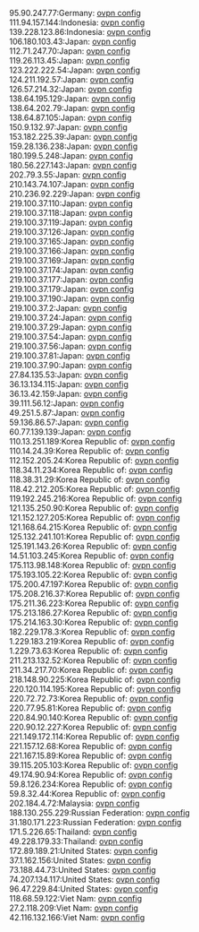 95.90.247.77:Germany: [ovpn config](vpn/95_90_247_77.ovpn)  
111.94.157.144:Indonesia: [ovpn config](vpn/111_94_157_144.ovpn)  
139.228.123.86:Indonesia: [ovpn config](vpn/139_228_123_86.ovpn)  
106.180.103.43:Japan: [ovpn config](vpn/106_180_103_43.ovpn)  
112.71.247.70:Japan: [ovpn config](vpn/112_71_247_70.ovpn)  
119.26.113.45:Japan: [ovpn config](vpn/119_26_113_45.ovpn)  
123.222.222.54:Japan: [ovpn config](vpn/123_222_222_54.ovpn)  
124.211.192.57:Japan: [ovpn config](vpn/124_211_192_57.ovpn)  
126.57.214.32:Japan: [ovpn config](vpn/126_57_214_32.ovpn)  
138.64.195.129:Japan: [ovpn config](vpn/138_64_195_129.ovpn)  
138.64.202.79:Japan: [ovpn config](vpn/138_64_202_79.ovpn)  
138.64.87.105:Japan: [ovpn config](vpn/138_64_87_105.ovpn)  
150.9.132.97:Japan: [ovpn config](vpn/150_9_132_97.ovpn)  
153.182.225.39:Japan: [ovpn config](vpn/153_182_225_39.ovpn)  
159.28.136.238:Japan: [ovpn config](vpn/159_28_136_238.ovpn)  
180.199.5.248:Japan: [ovpn config](vpn/180_199_5_248.ovpn)  
180.56.227.143:Japan: [ovpn config](vpn/180_56_227_143.ovpn)  
202.79.3.55:Japan: [ovpn config](vpn/202_79_3_55.ovpn)  
210.143.74.107:Japan: [ovpn config](vpn/210_143_74_107.ovpn)  
210.236.92.229:Japan: [ovpn config](vpn/210_236_92_229.ovpn)  
219.100.37.110:Japan: [ovpn config](vpn/219_100_37_110.ovpn)  
219.100.37.118:Japan: [ovpn config](vpn/219_100_37_118.ovpn)  
219.100.37.119:Japan: [ovpn config](vpn/219_100_37_119.ovpn)  
219.100.37.126:Japan: [ovpn config](vpn/219_100_37_126.ovpn)  
219.100.37.165:Japan: [ovpn config](vpn/219_100_37_165.ovpn)  
219.100.37.166:Japan: [ovpn config](vpn/219_100_37_166.ovpn)  
219.100.37.169:Japan: [ovpn config](vpn/219_100_37_169.ovpn)  
219.100.37.174:Japan: [ovpn config](vpn/219_100_37_174.ovpn)  
219.100.37.177:Japan: [ovpn config](vpn/219_100_37_177.ovpn)  
219.100.37.179:Japan: [ovpn config](vpn/219_100_37_179.ovpn)  
219.100.37.190:Japan: [ovpn config](vpn/219_100_37_190.ovpn)  
219.100.37.2:Japan: [ovpn config](vpn/219_100_37_2.ovpn)  
219.100.37.24:Japan: [ovpn config](vpn/219_100_37_24.ovpn)  
219.100.37.29:Japan: [ovpn config](vpn/219_100_37_29.ovpn)  
219.100.37.54:Japan: [ovpn config](vpn/219_100_37_54.ovpn)  
219.100.37.56:Japan: [ovpn config](vpn/219_100_37_56.ovpn)  
219.100.37.81:Japan: [ovpn config](vpn/219_100_37_81.ovpn)  
219.100.37.90:Japan: [ovpn config](vpn/219_100_37_90.ovpn)  
27.84.135.53:Japan: [ovpn config](vpn/27_84_135_53.ovpn)  
36.13.134.115:Japan: [ovpn config](vpn/36_13_134_115.ovpn)  
36.13.42.159:Japan: [ovpn config](vpn/36_13_42_159.ovpn)  
39.111.56.12:Japan: [ovpn config](vpn/39_111_56_12.ovpn)  
49.251.5.87:Japan: [ovpn config](vpn/49_251_5_87.ovpn)  
59.136.86.57:Japan: [ovpn config](vpn/59_136_86_57.ovpn)  
60.77.139.139:Japan: [ovpn config](vpn/60_77_139_139.ovpn)  
110.13.251.189:Korea Republic of: [ovpn config](vpn/110_13_251_189.ovpn)  
110.14.24.39:Korea Republic of: [ovpn config](vpn/110_14_24_39.ovpn)  
112.152.205.24:Korea Republic of: [ovpn config](vpn/112_152_205_24.ovpn)  
118.34.11.234:Korea Republic of: [ovpn config](vpn/118_34_11_234.ovpn)  
118.38.31.29:Korea Republic of: [ovpn config](vpn/118_38_31_29.ovpn)  
118.42.212.205:Korea Republic of: [ovpn config](vpn/118_42_212_205.ovpn)  
119.192.245.216:Korea Republic of: [ovpn config](vpn/119_192_245_216.ovpn)  
121.135.250.90:Korea Republic of: [ovpn config](vpn/121_135_250_90.ovpn)  
121.152.127.205:Korea Republic of: [ovpn config](vpn/121_152_127_205.ovpn)  
121.168.64.215:Korea Republic of: [ovpn config](vpn/121_168_64_215.ovpn)  
125.132.241.101:Korea Republic of: [ovpn config](vpn/125_132_241_101.ovpn)  
125.191.143.26:Korea Republic of: [ovpn config](vpn/125_191_143_26.ovpn)  
14.51.103.245:Korea Republic of: [ovpn config](vpn/14_51_103_245.ovpn)  
175.113.98.148:Korea Republic of: [ovpn config](vpn/175_113_98_148.ovpn)  
175.193.105.22:Korea Republic of: [ovpn config](vpn/175_193_105_22.ovpn)  
175.200.47.197:Korea Republic of: [ovpn config](vpn/175_200_47_197.ovpn)  
175.208.216.37:Korea Republic of: [ovpn config](vpn/175_208_216_37.ovpn)  
175.211.36.223:Korea Republic of: [ovpn config](vpn/175_211_36_223.ovpn)  
175.213.186.27:Korea Republic of: [ovpn config](vpn/175_213_186_27.ovpn)  
175.214.163.30:Korea Republic of: [ovpn config](vpn/175_214_163_30.ovpn)  
182.229.178.3:Korea Republic of: [ovpn config](vpn/182_229_178_3.ovpn)  
1.229.183.219:Korea Republic of: [ovpn config](vpn/1_229_183_219.ovpn)  
1.229.73.63:Korea Republic of: [ovpn config](vpn/1_229_73_63.ovpn)  
211.213.132.52:Korea Republic of: [ovpn config](vpn/211_213_132_52.ovpn)  
211.34.217.70:Korea Republic of: [ovpn config](vpn/211_34_217_70.ovpn)  
218.148.90.225:Korea Republic of: [ovpn config](vpn/218_148_90_225.ovpn)  
220.120.114.195:Korea Republic of: [ovpn config](vpn/220_120_114_195.ovpn)  
220.72.72.73:Korea Republic of: [ovpn config](vpn/220_72_72_73.ovpn)  
220.77.95.81:Korea Republic of: [ovpn config](vpn/220_77_95_81.ovpn)  
220.84.90.140:Korea Republic of: [ovpn config](vpn/220_84_90_140.ovpn)  
220.90.12.227:Korea Republic of: [ovpn config](vpn/220_90_12_227.ovpn)  
221.149.172.114:Korea Republic of: [ovpn config](vpn/221_149_172_114.ovpn)  
221.157.12.68:Korea Republic of: [ovpn config](vpn/221_157_12_68.ovpn)  
221.167.15.89:Korea Republic of: [ovpn config](vpn/221_167_15_89.ovpn)  
39.115.205.103:Korea Republic of: [ovpn config](vpn/39_115_205_103.ovpn)  
49.174.90.94:Korea Republic of: [ovpn config](vpn/49_174_90_94.ovpn)  
59.8.126.234:Korea Republic of: [ovpn config](vpn/59_8_126_234.ovpn)  
59.8.32.44:Korea Republic of: [ovpn config](vpn/59_8_32_44.ovpn)  
202.184.4.72:Malaysia: [ovpn config](vpn/202_184_4_72.ovpn)  
188.130.255.229:Russian Federation: [ovpn config](vpn/188_130_255_229.ovpn)  
31.180.171.223:Russian Federation: [ovpn config](vpn/31_180_171_223.ovpn)  
171.5.226.65:Thailand: [ovpn config](vpn/171_5_226_65.ovpn)  
49.228.179.33:Thailand: [ovpn config](vpn/49_228_179_33.ovpn)  
172.89.189.21:United States: [ovpn config](vpn/172_89_189_21.ovpn)  
37.1.162.156:United States: [ovpn config](vpn/37_1_162_156.ovpn)  
73.188.44.73:United States: [ovpn config](vpn/73_188_44_73.ovpn)  
74.207.134.117:United States: [ovpn config](vpn/74_207_134_117.ovpn)  
96.47.229.84:United States: [ovpn config](vpn/96_47_229_84.ovpn)  
118.68.59.122:Viet Nam: [ovpn config](vpn/118_68_59_122.ovpn)  
27.2.118.209:Viet Nam: [ovpn config](vpn/27_2_118_209.ovpn)  
42.116.132.166:Viet Nam: [ovpn config](vpn/42_116_132_166.ovpn)  
